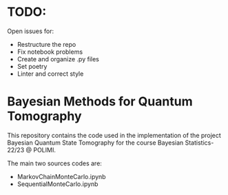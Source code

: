 # TODO: 

Open issues for:
- Restructure the repo
- Fix notebook problems
- Create and organize .py files
- Set poetry
- Linter and correct style

# Bayesian Methods for Quantum Tomography

This repository contains the code used in the implementation of the project Bayesian Quantum State Tomography for the course Bayesian Statistics-22/23 @ POLIMI.

The main two sources codes are:

- MarkovChainMonteCarlo.ipynb
- SequentialMonteCarlo.ipynb



